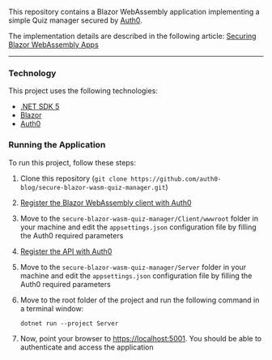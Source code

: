 This repository contains a Blazor WebAssembly application implementing a simple Quiz manager secured by [Auth0](https://auth0.com/).

The implementation details are described in the following article: [Securing Blazor WebAssembly Apps](https://auth0.com/blog/securing-blazor-webassembly-apps/)

---
### Technology

This project uses the following technologies:

- [.NET SDK 5](https://dotnet.microsoft.com/download/dotnet-core/5.0)
- [Blazor](https://dotnet.microsoft.com/apps/aspnet/web-apps/blazor)
- [Auth0](https://auth0.com/)

### Running the Application

To run this project, follow these steps:

1. Clone this repository (`git clone https://github.com/auth0-blog/secure-blazor-wasm-quiz-manager.git`)

2. [Register the Blazor WebAssembly client with Auth0](https://auth0.com/blog/securing-blazor-webassembly-apps/#Registering-the-Blazor-WASM-App-with-Auth0)

3. Move to the `secure-blazor-wasm-quiz-manager/Client/wwwroot`  folder in your machine and edit the `appsettings.json` configuration file by filling the Auth0 required parameters

4. [Register the API with Auth0](https://auth0.com/blog/securing-blazor-webassembly-apps/#Securing-the-API-with-Auth0)

5. Move to the `secure-blazor-wasm-quiz-manager/Server`  folder in your machine and edit the `appsettings.json` configuration file by filling the Auth0 required parameters

6. Move to the root folder of the project and run the following command in a terminal window:

   ```shell
   dotnet run --project Server
   ```

7. Now, point your browser to [https://localhost:5001](https://localhost:5001/). You should be able to authenticate and access the application


